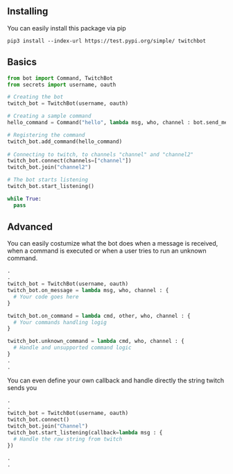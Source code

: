 ## Installing
You can easily install this package via pip

```shell
pip3 install --index-url https://test.pypi.org/simple/ twitchbot
````

## Basics
```python
from bot import Command, TwitchBot
from secrets import username, oauth

# Creating the bot
twitch_bot = TwitchBot(username, oauth)

# Creating a sample command
hello_command = Command("hello", lambda msg, who, channel : bot.send_message_to(channel, "Hello, @"+who) )

# Registering the command
twitch_bot.add_command(hello_command)
 
# Connecting to twitch, to channels "channel" and "channel2" 
twitch_bot.connect(channels=["channel"])
twitch_bot.join("channel2")

# The bot starts listening
twitch_bot.start_listening()

while True:
  pass
```
## Advanced
You can easily costumize what the bot does when a message is received, when a command is executed or when a user tries to run an unknown command.

```python
.
.
twitch_bot = TwitchBot(username, oauth)
twitch_bot.on_message = lambda msg, who, channel : {
  # Your code goes here
}

twitch_bot.on_command = lambda cmd, other, who, channel : {
  # Your commands handling logig
}

twitch_bot.unknown_command = lambda cmd, who, channel : {
  # Handle and unsupported command logic
}
.
.

````

You can even define your own callback and handle directly the string twitch sends you
```python
.
.
twitch_bot = TwitchBot(username, oauth)
twitch_bot.connect()
twitch_bot.join("Channel")
twitch_bot.start_listening(callback=lambda msg : {
  # Handle the raw string from twitch
})

.
.
```

